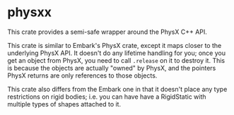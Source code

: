 # physxx

This crate provides a semi-safe wrapper around the PhysX C++ API.

This crate is similar to Embark's PhysX crate, except it maps closer to the underlying PhysX API.
It doesn't do any lifetime handling for you; once you get an object from PhysX, you need to call `.release`
on it to destroy it. This is because the objects are actually "owned" by PhysX, and the pointers
PhysX returns are only references to those objects.

This crate also differs from the Embark one in that it doesn't place any type restrictions on rigid bodies;
i.e. you can have have a RigidStatic with multiple types of shapes attached to it.
